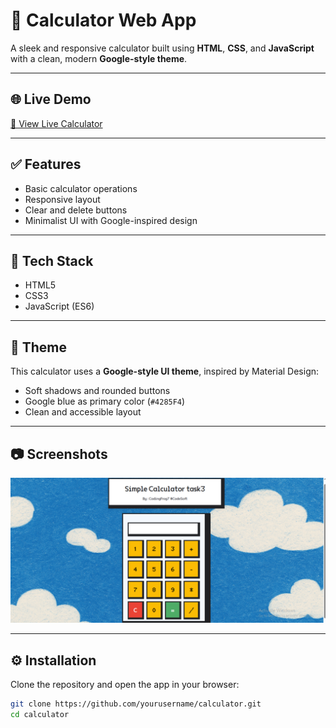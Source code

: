 # 🔢 Calculator Web App

A sleek and responsive calculator built using **HTML**, **CSS**, and **JavaScript** with a clean, modern **Google-style theme**.

---

## 🌐 Live Demo

[🚀 View Live Calculator](https://codingfrog7.github.io/codesoftTask3/)

---

## ✅ Features

- Basic calculator operations
- Responsive layout
- Clear and delete buttons
- Minimalist UI with Google-inspired design

---

## 🧰 Tech Stack

- HTML5
- CSS3
- JavaScript (ES6)

---

## 🎨 Theme

This calculator uses a **Google-style UI theme**, inspired by Material Design:

- Soft shadows and rounded buttons
- Google blue as primary color (`#4285F4`)
- Clean and accessible layout

---

## 📷 Screenshots

![Calculator Screenshot](ss/Calculator.png)



---

## ⚙️ Installation

Clone the repository and open the app in your browser:

```bash
git clone https://github.com/yourusername/calculator.git
cd calculator
